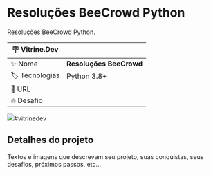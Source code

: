 # Resoluções BeeCrowd Python

Resoluções BeeCrowd Python.

| :placard: Vitrine.Dev |     |
| -------------  | --- |
| :sparkles: Nome        | **Resoluções BeeCrowd**
| :label: Tecnologias | Python 3.8+
| :rocket: URL         | 
| :fire: Desafio     | 

<!-- Inserir imagem com a #vitrinedev ao final do link -->
![](https://i.imgur.com/Qbk69qv.pngv)#vitrinedev

## Detalhes do projeto

Textos e imagens que descrevam seu projeto, suas conquistas, seus desafios, próximos passos, etc...
